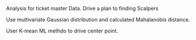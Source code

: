 
Analysis for ticket master Data.  Drive a plan to finding Scalpers


Use multivariate Gaussian distribution and calculated Mahalanobis distance.

User K-mean ML methdo to drive center point.
